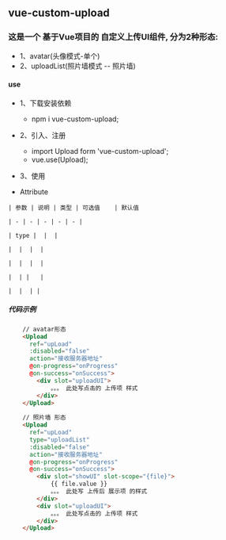 
## vue-custom-upload

### 这是一个 基于Vue项目的 自定义上传UI组件, 分为2种形态: 
- 1、avatar(头像模式-单个)
- 2、uploadList(照片墙模式 -- 照片墙)
 
#### use
- 1、下载安装依赖 
    - npm i vue-custom-upload;     
- 2、引入、注册     
    - import Upload form 'vue-custom-upload';
    - vue.use(Upload);
- 3、使用


- Attribute
```
| 参数 | 说明 | 类型 | 可选值	| 默认值

| - | - | - | - | - |

| type |  |  |

|  |  |  |

|  |  |  |

|  | |   |

|  |  | |
```





##### 代码示例
```html
    // avatar形态
    <Upload
      ref="upLoad"
      :disabled="false"
      action="接收服务器地址"
      @on-progress="onProgress"
      @on-success="onSuccess">
        <div slot="uploadUI">
            。。。 此处写点击的 上传项 样式
        </div>
    </Upload>
    
    // 照片墙 形态
    <Upload
      ref="upLoad"
      type="uploadList"      
      :disabled="false"
      action="接收服务器地址"
      @on-progress="onProgress"
      @on-success="onSuccess">
        <div slot="showUI" slot-scope="{file}">
            {{ file.value }}
            。。。 此处写 上传后 展示项 的样式
        </div>
        <div slot="uploadUI">
            。。。 此处写点击的 上传项 样式
        </div>
    </Upload>
```



